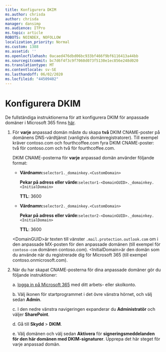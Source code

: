 ```yaml
---
title: Konfigurera DKIM
ms.author: chrisda
author: chrisda
manager: dansimp
ms.audience: ITPro
ms.topic: article
ROBOTS: NOINDEX, NOFOLLOW
localization_priority: Normal
ms.custom: 1388
ms.assetid: ''
ms.openlocfilehash: 0acaed476dbd06bc933bf466f9bf6116413a44bb
ms.sourcegitcommit: bc7d6f4f3c9f7060d073f5130e1ec856e248d020
ms.translationtype: MT
ms.contentlocale: sv-SE
ms.lasthandoff: 06/02/2020
ms.locfileid: "44509402"
---
```

# <a name="setup-dkim"></a>Konfigurera DKIM

De fullständiga instruktionerna för att konfigurera DKIM för anpassade domäner i Microsoft 365 finns [här](https://docs.microsoft.com/microsoft-365/security/office-365-security/use-dkim-to-validate-outbound-email#steps-you-need-to-do-to-manually-set-up-dkim).

1. För **varje** anpassad domän måste du skapa **två** DKIM CNAME-poster på domänens DNS-värdtjänst (vanligtvis domänregistratorer). Till exempel kräver contoso.com och fourthcoffee.com fyra DKIM CNAME-poster: två för contoso.com och två för fourthcoffee.com.

   DKIM CNAME-posterna för **varje** anpassad domän använder följande format:

   - **Värdnamn:**`selector1._domainkey.<CustomDomain>`

     **Pekar på adress eller värde:**`selector1-<DomainGUID>._domainkey.<InitialDomain>`

     **TTL**: 3600

   - **Värdnamn:**`selector2._domainkey.<CustomDomain>`

     **Pekar på adress eller värde:**`selector2-<DomainGUID>._domainkey.<InitialDomain>`

     **TTL**: 3600

   \<DomainGUID\>är texten till vänster `.mail.protection.outlook.com` om i den anpassade MX-posten för den anpassade domänen (till exempel för `contoso-com` domänen contoso.com). \<InitialDomain\>är den domän som du använde när du registrerade dig för Microsoft 365 (till exempel contoso.onmicrosoft.com).

2. När du har skapat CNAME-posterna för dina anpassade domäner gör du följande instruktioner:

   a. [logga in på Microsoft 365](https://support.office.microsoft.com/article/e9eb7d51-5430-4929-91ab-6157c5a050b4) med ditt arbets- eller skolkonto.

   b. Välj ikonen för startprogrammet i det övre vänstra hörnet, och välj sedan **Admin**.

   c. I den nedre vänstra navigeringen expanderar du **Administratör** och väljer **SharePoint**.

   d. Gå till **Skydd**  >  **DKIM**.

   e. Välj domänen och välj sedan **Aktivera** för **signeringsmeddelanden för den här domänen med DKIM-signaturer**. Upprepa det här steget för varje anpassad domän.
